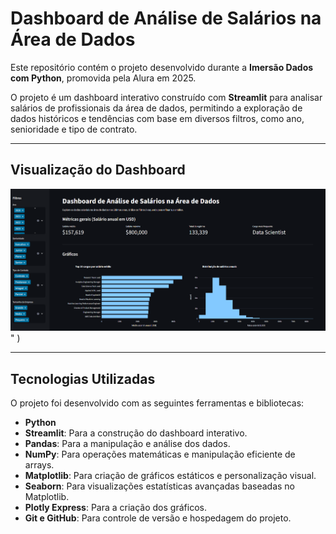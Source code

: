 # Dashboard de Análise de Salários na Área de Dados

Este repositório contém o projeto desenvolvido durante a **Imersão Dados com Python**, promovida pela Alura em 2025.

O projeto é um dashboard interativo construído com **Streamlit** para analisar salários de profissionais da área de dados, permitindo a exploração de dados históricos e tendências com base em diversos filtros, como ano, senioridade e tipo de contrato.

---

## Visualização do Dashboard

![Screenshot do Dashboard](https://github.com/n1lima/dashboard-imersao-dados-python/blob/main/images/Captura%20de%20tela%202025-08-09%20020101.png)"
)  

---

## Tecnologias Utilizadas

O projeto foi desenvolvido com as seguintes ferramentas e bibliotecas:

- **Python**
- **Streamlit**: Para a construção do dashboard interativo.
- **Pandas**: Para a manipulação e análise dos dados.
- **NumPy**: Para operações matemáticas e manipulação eficiente de arrays.
- **Matplotlib**: Para criação de gráficos estáticos e personalização visual.
- **Seaborn**: Para visualizações estatísticas avançadas baseadas no Matplotlib.
- **Plotly Express**: Para a criação dos gráficos.
- **Git e GitHub**: Para controle de versão e hospedagem do projeto.

